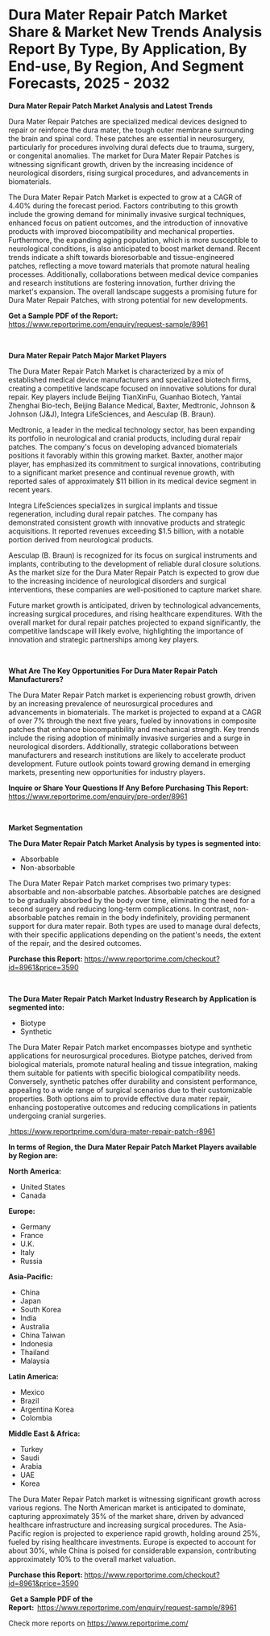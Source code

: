 <p><h1>Dura Mater Repair Patch Market Share & Market New Trends Analysis Report By Type, By Application, By End-use, By Region, And Segment Forecasts, 2025 - 2032</h1></p><p><strong>Dura Mater Repair Patch Market Analysis and Latest Trends</strong></p>
<p><p>Dura Mater Repair Patches are specialized medical devices designed to repair or reinforce the dura mater, the tough outer membrane surrounding the brain and spinal cord. These patches are essential in neurosurgery, particularly for procedures involving dural defects due to trauma, surgery, or congenital anomalies. The market for Dura Mater Repair Patches is witnessing significant growth, driven by the increasing incidence of neurological disorders, rising surgical procedures, and advancements in biomaterials.</p><p>The Dura Mater Repair Patch Market is expected to grow at a CAGR of 4.40% during the forecast period. Factors contributing to this growth include the growing demand for minimally invasive surgical techniques, enhanced focus on patient outcomes, and the introduction of innovative products with improved biocompatibility and mechanical properties. Furthermore, the expanding aging population, which is more susceptible to neurological conditions, is also anticipated to boost market demand. Recent trends indicate a shift towards bioresorbable and tissue-engineered patches, reflecting a move toward materials that promote natural healing processes. Additionally, collaborations between medical device companies and research institutions are fostering innovation, further driving the market's expansion. The overall landscape suggests a promising future for Dura Mater Repair Patches, with strong potential for new developments.</p></p>
<p><strong>Get a Sample PDF of the Report:&nbsp;</strong> <a href="https://www.reportprime.com/enquiry/request-sample/8961?utm_campaign=3560&utm_medium=2&utm_source=Github&utm_content=ia&utm_term=20032025&utm_id=dura-mater-repair-patch">https://www.reportprime.com/enquiry/request-sample/8961</a></p>
<p>&nbsp;</p>
<p><strong>Dura Mater Repair Patch Major Market Players</strong></p>
<p><p>The Dura Mater Repair Patch Market is characterized by a mix of established medical device manufacturers and specialized biotech firms, creating a competitive landscape focused on innovative solutions for dural repair. Key players include Beijing TianXinFu, Guanhao Biotech, Yantai Zhenghai Bio-tech, Beijing Balance Medical, Baxter, Medtronic, Johnson & Johnson (J&J), Integra LifeSciences, and Aesculap (B. Braun).</p><p>Medtronic, a leader in the medical technology sector, has been expanding its portfolio in neurological and cranial products, including dural repair patches. The company's focus on developing advanced biomaterials positions it favorably within this growing market. Baxter, another major player, has emphasized its commitment to surgical innovations, contributing to a significant market presence and continual revenue growth, with reported sales of approximately $11 billion in its medical device segment in recent years.</p><p>Integra LifeSciences specializes in surgical implants and tissue regeneration, including dural repair patches. The company has demonstrated consistent growth with innovative products and strategic acquisitions. It reported revenues exceeding $1.5 billion, with a notable portion derived from neurological products.</p><p>Aesculap (B. Braun) is recognized for its focus on surgical instruments and implants, contributing to the development of reliable dural closure solutions. As the market size for the Dura Mater Repair Patch is expected to grow due to the increasing incidence of neurological disorders and surgical interventions, these companies are well-positioned to capture market share.</p><p>Future market growth is anticipated, driven by technological advancements, increasing surgical procedures, and rising healthcare expenditures. With the overall market for dural repair patches projected to expand significantly, the competitive landscape will likely evolve, highlighting the importance of innovation and strategic partnerships among key players.</p></p>
<p>&nbsp;</p>
<p><strong>What Are The Key Opportunities For Dura Mater Repair Patch Manufacturers?</strong></p>
<p><p>The Dura Mater Repair Patch market is experiencing robust growth, driven by an increasing prevalence of neurosurgical procedures and advancements in biomaterials. The market is projected to expand at a CAGR of over 7% through the next five years, fueled by innovations in composite patches that enhance biocompatibility and mechanical strength. Key trends include the rising adoption of minimally invasive surgeries and a surge in neurological disorders. Additionally, strategic collaborations between manufacturers and research institutions are likely to accelerate product development. Future outlook points toward growing demand in emerging markets, presenting new opportunities for industry players.</p></p>
<p><strong>Inquire or Share Your Questions If Any Before Purchasing This Report:</strong> <a href="https://www.reportprime.com/enquiry/pre-order/8961?utm_campaign=3560&utm_medium=2&utm_source=Github&utm_content=ia&utm_term=20032025&utm_id=dura-mater-repair-patch">https://www.reportprime.com/enquiry/pre-order/8961</a></p>
<p>&nbsp;</p>
<p><strong>Market Segmentation</strong></p>
<p><strong>The Dura Mater Repair Patch Market Analysis by types is segmented into:</strong></p>
<p><ul><li>Absorbable</li><li>Non-absorbable</li></ul></p>
<p><p>The Dura Mater Repair Patch market comprises two primary types: absorbable and non-absorbable patches. Absorbable patches are designed to be gradually absorbed by the body over time, eliminating the need for a second surgery and reducing long-term complications. In contrast, non-absorbable patches remain in the body indefinitely, providing permanent support for dura mater repair. Both types are used to manage dural defects, with their specific applications depending on the patient's needs, the extent of the repair, and the desired outcomes.</p></p>
<p><strong>Purchase this Report:&nbsp;</strong><a href="https://www.reportprime.com/checkout?id=8961&price=3590&utm_campaign=3560&utm_medium=2&utm_source=Github&utm_content=ia&utm_term=20032025&utm_id=dura-mater-repair-patch">https://www.reportprime.com/checkout?id=8961&price=3590</a></p>
<p>&nbsp;</p>
<p><strong>The Dura Mater Repair Patch Market Industry Research by Application is segmented into:</strong></p>
<p><ul><li>Biotype</li><li>Synthetic</li></ul></p>
<p><p>The Dura Mater Repair Patch market encompasses biotype and synthetic applications for neurosurgical procedures. Biotype patches, derived from biological materials, promote natural healing and tissue integration, making them suitable for patients with specific biological compatibility needs. Conversely, synthetic patches offer durability and consistent performance, appealing to a wide range of surgical scenarios due to their customizable properties. Both options aim to provide effective dura mater repair, enhancing postoperative outcomes and reducing complications in patients undergoing cranial surgeries.</p></p>
<p><a href="https://www.reportprime.com/dura-mater-repair-patch-r8961?utm_campaign=3560&utm_medium=2&utm_source=Github&utm_content=ia&utm_term=20032025&utm_id=dura-mater-repair-patch">&nbsp;https://www.reportprime.com/dura-mater-repair-patch-r8961</a></p>
<p><strong>In terms of Region, the Dura Mater Repair Patch Market Players available by Region are:</strong></p>
<p>
    <p> <strong> North America: </strong>
        <ul>
            <li>United States</li>
            <li>Canada</li>
        </ul>
        </p> 
    <p> <strong> Europe: </strong>
        <ul>
            <li>Germany</li>
            <li>France</li>
            <li>U.K.</li>
            <li>Italy</li>
            <li>Russia</li>
        </ul>
        </p> 
    <p> <strong> Asia-Pacific: </strong>
        <ul>
            <li>China</li>
            <li>Japan</li>
            <li>South Korea</li>
            <li>India</li>
            <li>Australia</li>
            <li>China Taiwan</li>
            <li>Indonesia</li>
            <li>Thailand</li>
            <li>Malaysia</li>
        </ul>
        </p> 
    <p> <strong> Latin America: </strong>
        <ul>
            <li>Mexico</li>
            <li>Brazil</li>
            <li>Argentina Korea</li>
            <li>Colombia</li>
        </ul>
        </p> 
    <p> <strong> Middle East & Africa: </strong>
        <ul>
            <li>Turkey</li>
            <li>Saudi</li>
            <li>Arabia</li>
            <li>UAE</li>
            <li>Korea</li>
        </ul>
    </p>
    </p>
<p><p>The Dura Mater Repair Patch market is witnessing significant growth across various regions. The North American market is anticipated to dominate, capturing approximately 35% of the market share, driven by advanced healthcare infrastructure and increasing surgical procedures. The Asia-Pacific region is projected to experience rapid growth, holding around 25%, fueled by rising healthcare investments. Europe is expected to account for about 30%, while China is poised for considerable expansion, contributing approximately 10% to the overall market valuation.</p></p>
<p><strong>Purchase this Report: </strong><a href="https://www.reportprime.com/checkout?id=8961&price=3590&utm_campaign=3560&utm_medium=2&utm_source=Github&utm_content=ia&utm_term=20032025&utm_id=dura-mater-repair-patch">https://www.reportprime.com/checkout?id=8961&price=3590</a></p>
<p>&nbsp;<strong>Get a Sample PDF of the Report:&nbsp;&nbsp;</strong><a href="https://www.reportprime.com/enquiry/request-sample/8961?utm_campaign=3560&utm_medium=2&utm_source=Github&utm_content=ia&utm_term=20032025&utm_id=dura-mater-repair-patch">https://www.reportprime.com/enquiry/request-sample/8961</a></p>
<p><strong></strong></p>
<p>Check more reports on <a href="https://www.reportprime.com/?utm_campaign=3560&utm_medium=2&utm_source=Github&utm_content=ia&utm_term=20032025&utm_id=dura-mater-repair-patch">https://www.reportprime.com/</a></p>